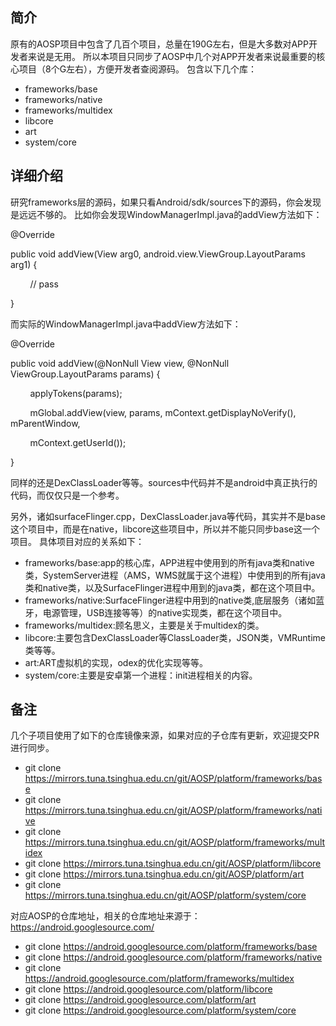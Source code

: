 ## 简介
原有的AOSP项目中包含了几百个项目，总量在190G左右，但是大多数对APP开发者来说是无用。
所以本项目只同步了AOSP中几个对APP开发者来说最重要的核心项目（8个G左右），方便开发者查阅源码。
包含以下几个库：
* frameworks/base
* frameworks/native
* frameworks/multidex
* libcore
* art
* system/core


## 详细介绍
研究frameworks层的源码，如果只看Android/sdk/sources下的源码，你会发现是远远不够的。
比如你会发现WindowManagerImpl.java的addView方法如下：

<p>@Override </p>
<p>public void addView(View arg0, android.view.ViewGroup.LayoutParams arg1) {</p>
<p>&nbsp;&nbsp;&nbsp;&nbsp;&nbsp;&nbsp;&nbsp;&nbsp;// pass</p>
<p>}</p>
而实际的WindowManagerImpl.java中addView方法如下：
<p>
<p>@Override</p>
<p>public void addView(@NonNull View view, @NonNull ViewGroup.LayoutParams params) {</p>
<p>&nbsp;&nbsp;&nbsp;&nbsp;&nbsp;&nbsp;&nbsp;&nbsp;applyTokens(params);</p>
<p>&nbsp;&nbsp;&nbsp;&nbsp;&nbsp;&nbsp;&nbsp;&nbsp;mGlobal.addView(view, params, mContext.getDisplayNoVerify(), mParentWindow,</p>
<p>&nbsp;&nbsp;&nbsp;&nbsp;&nbsp;&nbsp;&nbsp;&nbsp;mContext.getUserId());</p>
<p>}</p>
   
同样的还是DexClassLoader等等。sources中代码并不是android中真正执行的代码，而仅仅只是一个参考。

另外，诸如surfaceFlinger.cpp，DexClassLoader.java等代码，其实并不是base这个项目中，而是在native，libcore这些项目中，所以并不能只同步base这一个项目。
具体项目对应的关系如下：
* frameworks/base:app的核心库，APP进程中使用到的所有java类和native类，SystemServer进程（AMS，WMS就属于这个进程）中使用到的所有java类和native类，以及SurfaceFlinger进程中用到的java类，都在这个项目中。
* frameworks/native:SurfaceFlinger进程中用到的native类,底层服务（诸如蓝牙，电源管理，USB连接等等）的native实现类，都在这个项目中。
* frameworks/multidex:顾名思义，主要是关于multidex的类。
* libcore:主要包含DexClassLoader等ClassLoader类，JSON类，VMRuntime类等等。
* art:ART虚拟机的实现，odex的优化实现等等。
* system/core:主要是安卓第一个进程：init进程相关的内容。


## 备注
几个子项目使用了如下的仓库镜像来源，如果对应的子仓库有更新，欢迎提交PR进行同步。
* git clone https://mirrors.tuna.tsinghua.edu.cn/git/AOSP/platform/frameworks/base
* git clone https://mirrors.tuna.tsinghua.edu.cn/git/AOSP/platform/frameworks/native
* git clone https://mirrors.tuna.tsinghua.edu.cn/git/AOSP/platform/frameworks/multidex
* git clone https://mirrors.tuna.tsinghua.edu.cn/git/AOSP/platform/libcore
* git clone https://mirrors.tuna.tsinghua.edu.cn/git/AOSP/platform/art
* git clone https://mirrors.tuna.tsinghua.edu.cn/git/AOSP/platform/system/core

对应AOSP的仓库地址，相关的仓库地址来源于：https://android.googlesource.com/
* git clone https://android.googlesource.com/platform/frameworks/base
* git clone https://android.googlesource.com/platform/frameworks/native
* git clone https://android.googlesource.com/platform/frameworks/multidex
* git clone https://android.googlesource.com/platform/libcore
* git clone https://android.googlesource.com/platform/art
* git clone https://android.googlesource.com/platform/system/core

